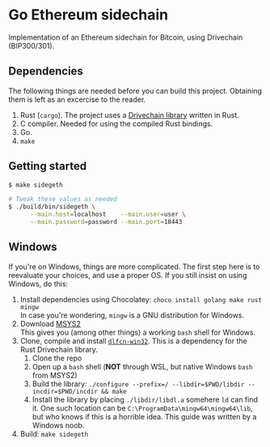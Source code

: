 # Go Ethereum sidechain

Implementation of an Ethereum sidechain for Bitcoin, using Drivechain (BIP300/301). 

## Dependencies

The following things are needed before you can build this project. Obtaining them is left as an excercise to the reader. 

1. Rust (`cargo`). The project uses a [Drivechain library](drivechain/drivechain_linux.go) written in Rust.
2. C compiler. Needed for using the compiled Rust bindings. 
3. Go. 
4. `make`

## Getting started

```bash
$ make sidegeth

# Tweak these values as needed
$ ./build/bin/sidegeth \
      --main.host=localhost    --main.user=user \
      --main.password=password --main.port=18443
```


## Windows

If you're on Windows, things are more complicated. The first step here is 
to reevaluate your choices, and use a proper OS. If you still insist on 
using Windows, do this: 

1. Install dependencies using Chocolatey: `choco install golang make rust mingw`   
   In case you're wondering, `mingw` is a GNU distribution for Windows.  
2. Download [MSYS2](https://www.msys2.org/)  
   This gives you (among other things) a working `bash` shell for Windows. 
3. Clone, compile and install [`dlfcn-win32`](https://github.com/dlfcn-win32/dlfcn-win32). This 
   is a dependency for the Rust Drivechain library.  
   1. Clone the repo
   2. Open up a `bash` shell (**NOT** through WSL, but native Windows `bash` from MSYS2)
   3. Build the library: `./configure --prefix=/ --libdir=$PWD/libdir --incdir=$PWD/incdir && make`
   4. Install the library by placing `./libdir/libdl.a` somehere `ld` can find it. One such 
      location can be `C:\ProgramData\mingw64\mingw64\lib`, but who knows if this is a horrible
      idea. This guide was written by a Windows noob.
4. Build: `make sidegeth`
   
